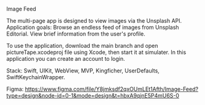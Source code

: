 Image Feed

The multi-page app is designed to view images via the Unsplash API.
Application goals:
Browse an endless feed of images from Unsplash Editorial.
View brief information from the user's profile.

To use the application, download the main branch and open pictureTape.xcodeproj file using Xcode, then start it at simulater. 
In this application you can create an account to login.

Stack: Swift, UIKit, WebView, MVP, Kingficher, UserDefaults, SwiftKeychainWrapper.

Figma: https://www.figma.com/file/Y8jmksdf2qxOUmLEt1Afth/Image-Feed?type=design&node-id=0-1&mode=design&t=hbxA9qjnE5P4mU6S-0

